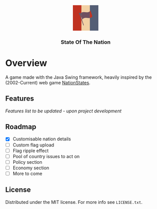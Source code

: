<div align="center">
  <a href="">
    <img src="Icon.png" alt="Logo" width="80" height="80">
  </a>
</div>

<h3 align="center">State Of The Nation</h3>

# Overview
A game made with the Java Swing framework, heavily inspired by the 
(2002-Current) web game [NationStates](https://nationstates.net).

## Features

*Features list to be updated - upon project development*

## Roadmap

- [X] Customisable nation details
- [ ] Custom flag upload
- [ ] Flag ripple effect
- [ ] Pool of country issues to act on
- [ ] Policy section
- [ ] Economy section
- [ ] More to come

## License

Distributed under the MIT license. For more info see `LICENSE.txt`. 
